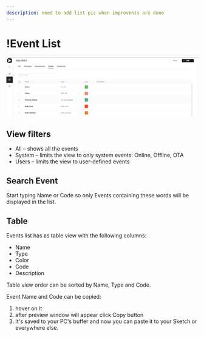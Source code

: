 ```yaml
---
description: need to add list pic when improvents are done
---
```


# !Event List

![!update this pic after improvements made](../../../../.gitbook/assets/events.png)

## View filters

* All – shows all the events
* System – limits the view to only system events: Online, Offline, OTA
* Users – limits the view to user-defined events

## Search Event

Start typing Name or Code so only Events containing these words will be displayed in the list.

## Table

Events list has as table view with the following columns:

* Name
* Type
* Color
* Code
* Description

Table view order can be sorted by Name, Type and Code.

Event Name and Code can be copied:

1.  hover on it
2. after preview window will appear click Copy button
3. It's saved to your PC's buffer and now you can paste it to your Sketch or everywhere else.



